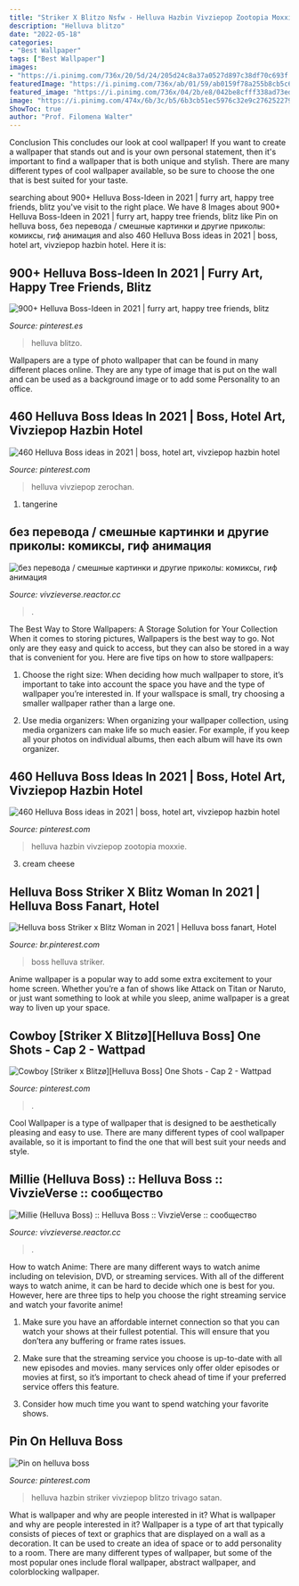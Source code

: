 ```yaml
---
title: "Striker X Blitzo Nsfw - Helluva Hazbin Vivziepop Zootopia Moxxie"
description: "Helluva blitzo"
date: "2022-05-18"
categories:
- "Best Wallpaper"
tags: ["Best Wallpaper"]
images:
- "https://i.pinimg.com/736x/20/5d/24/205d24c8a37a0527d897c38df70c693f.jpg"
featuredImage: "https://i.pinimg.com/736x/ab/01/59/ab0159f78a255b8cb5c6c1e51171ffd2.jpg"
featured_image: "https://i.pinimg.com/736x/04/2b/e8/042be8cfff338ad73ed2fbb9656ee468.jpg"
image: "https://i.pinimg.com/474x/6b/3c/b5/6b3cb51ec5976c32e9c276252279f613.jpg"
ShowToc: true
author: "Prof. Filomena Walter"
---
```



Conclusion
This concludes our look at cool wallpaper! If you want to create a wallpaper that stands out and is your own personal statement, then it's important to find a wallpaper that is both unique and stylish. There are many different types of cool wallpaper available, so be sure to choose the one that is best suited for your taste.

	

		
searching about 900+ Helluva Boss-Ideen in 2021 | furry art, happy tree friends, blitz you've visit to the right place. We have 8 Images about 900+ Helluva Boss-Ideen in 2021 | furry art, happy tree friends, blitz like Pin on helluva boss, без перевода / смешные картинки и другие приколы: комиксы, гиф анимация and also 460 Helluva Boss ideas in 2021 | boss, hotel art, vivziepop hazbin hotel. Here it is:
		
    
## 900+ Helluva Boss-Ideen In 2021 | Furry Art, Happy Tree Friends, Blitz

<img loading=lazy src="https://i.pinimg.com/474x/60/c1/c6/60c1c6e8971e5b4e32e6fa8c81b2ba87.jpg" onerror="this.onerror=null;this.src='https://tse2.mm.bing.net/th?id=OIP.2ErI-KdfYyL2HXsF-yiRgQAAAA&amp;pid=15.1';" alt="900+ Helluva Boss-Ideen in 2021 | furry art, happy tree friends, blitz">

_Source: pinterest.es_

>helluva blitzo. 

	



Wallpapers are a type of photo wallpaper that can be found in many different places online. They are any type of image that is put on the wall and can be used as a background image or to add some Personality to an office.

    
## 460 Helluva Boss Ideas In 2021 | Boss, Hotel Art, Vivziepop Hazbin Hotel

<img loading=lazy src="https://i.pinimg.com/474x/6b/3c/b5/6b3cb51ec5976c32e9c276252279f613.jpg" onerror="this.onerror=null;this.src='https://tse3.mm.bing.net/th?id=OIP.BLNoZQHRSf09PRUy76gE9wAAAA&amp;pid=15.1';" alt="460 Helluva Boss ideas in 2021 | boss, hotel art, vivziepop hazbin hotel">

_Source: pinterest.com_

>helluva vivziepop zerochan. 

	

1. tangerine 

    
## без перевода / смешные картинки и другие приколы: комиксы, гиф анимация

<img loading=lazy src="http://img0.reactor.cc/pics/post/full/Millie-(Helluva-Boss)-Helluva-Boss-VivzieVerse-фэндомы-6535192.jpeg" onerror="this.onerror=null;this.src='https://tse1.mm.bing.net/th?id=OIP.1Sl1Z-6nZkhgdNstMVx7XwHaLH&amp;pid=15.1';" alt="без перевода / смешные картинки и другие приколы: комиксы, гиф анимация">

_Source: vivzieverse.reactor.cc_

>. 

	

The Best Way to Store Wallpapers: A Storage Solution for Your Collection
When it comes to storing pictures, Wallpapers is the best way to go. Not only are they easy and quick to access, but they can also be stored in a way that is convenient for you. Here are five tips on how to store wallpapers:
1) Choose the right size: When deciding how much wallpaper to store, it’s important to take into account the space you have and the type of wallpaper you’re interested in. If your wallspace is small, try choosing a smaller wallpaper rather than a large one.

2) Use media organizers: When organizing your wallpaper collection, using media organizers can make life so much easier. For example, if you keep all your photos on individual albums, then each album will have its own organizer.

    
## 460 Helluva Boss Ideas In 2021 | Boss, Hotel Art, Vivziepop Hazbin Hotel

<img loading=lazy src="https://i.pinimg.com/474x/43/72/3b/43723b392fd0df4507e35ded41a076d0.jpg" onerror="this.onerror=null;this.src='https://tse4.mm.bing.net/th?id=OIP.73xlvHnnWkBvKAiYy47qFwAAAA&amp;pid=15.1';" alt="460 Helluva Boss ideas in 2021 | boss, hotel art, vivziepop hazbin hotel">

_Source: pinterest.com_

>helluva hazbin vivziepop zootopia moxxie. 

	

3. cream cheese 

    
## Helluva Boss Striker X Blitz Woman In 2021 | Helluva Boss Fanart, Hotel

<img loading=lazy src="https://i.pinimg.com/736x/04/2b/e8/042be8cfff338ad73ed2fbb9656ee468.jpg" onerror="this.onerror=null;this.src='https://tse1.mm.bing.net/th?id=OIP.XaXqDgdQcELv37Ltm1Vl9gHaJz&amp;pid=15.1';" alt="Helluva boss Striker x Blitz Woman in 2021 | Helluva boss fanart, Hotel">

_Source: br.pinterest.com_

>boss helluva striker. 

	

Anime wallpaper is a popular way to add some extra excitement to your home screen. Whether you’re a fan of shows like Attack on Titan or Naruto, or just want something to look at while you sleep, anime wallpaper is a great way to liven up your space.

    
## Cowboy [Striker X Blitzø][Helluva Boss] One Shots - Cap 2 - Wattpad

<img loading=lazy src="https://i.pinimg.com/736x/ab/01/59/ab0159f78a255b8cb5c6c1e51171ffd2.jpg" onerror="this.onerror=null;this.src='https://tse2.mm.bing.net/th?id=OIP._o_Q0zpXfuXS_9_tYDZolwHaHv&amp;pid=15.1';" alt="Cowboy [Striker x Blitzø][Helluva Boss] One Shots - Cap 2 - Wattpad">

_Source: pinterest.com_

>. 

	

Cool Wallpaper is a type of wallpaper that is designed to be aesthetically pleasing and easy to use. There are many different types of cool wallpaper available, so it is important to find the one that will best suit your needs and style.

    
## Millie (Helluva Boss) :: Helluva Boss :: VivzieVerse :: сообщество

<img loading=lazy src="http://img0.reactor.cc/pics/post/VivzieVerse-фэндомы-Blitzo-Helluva-Boss-5907816.jpeg" onerror="this.onerror=null;this.src='https://tse1.mm.bing.net/th?id=OIP.x6PQfklgd-WShZsr4XdH-gHaIt&amp;pid=15.1';" alt="Millie (Helluva Boss) :: Helluva Boss :: VivzieVerse :: сообщество">

_Source: vivzieverse.reactor.cc_

>. 

	

How to watch Anime: There are many different ways to watch anime including on television, DVD, or streaming services.
With all of the different ways to watch anime, it can be hard to decide which one is best for you. However, here are three tips to help you choose the right streaming service and watch your favorite anime!
1. Make sure you have an affordable internet connection so that you can watch your shows at their fullest potential. This will ensure that you don’tera any buffering or frame rates issues.

2. Make sure that the streaming service you choose is up-to-date with all new episodes and movies. many services only offer older episodes or movies at first, so it’s important to check ahead of time if your preferred service offers this feature.

3. Consider how much time you want to spend watching your favorite shows.

    
## Pin On Helluva Boss

<img loading=lazy src="https://i.pinimg.com/736x/20/5d/24/205d24c8a37a0527d897c38df70c693f.jpg" onerror="this.onerror=null;this.src='https://tse2.mm.bing.net/th?id=OIP.zzyktdiQiG5BY3nuTaGqlwAAAA&amp;pid=15.1';" alt="Pin on helluva boss">

_Source: pinterest.com_

>helluva hazbin striker vivziepop blitzo trivago satan. 

	

What is wallpaper and why are people interested in it?
What is wallpaper and why are people interested in it?
Wallpaper is a type of art that typically consists of pieces of text or graphics that are displayed on a wall as a decoration. It can be used to create an idea of space or to add personality to a room. There are many different types of wallpaper, but some of the most popular ones include floral wallpaper, abstract wallpaper, and colorblocking wallpaper.

